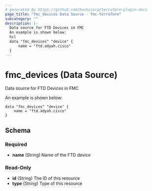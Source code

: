 ```yaml
---
# generated by https://github.com/hashicorp/terraform-plugin-docs
page_title: "fmc_devices Data Source - fmc-terraform"
subcategory: ""
description: |-
  Data source for FTD Devices in FMC
  An example is shown below:
  hcl
  data "fmc_devices" "device" {
      name = "ftd.adyah.cisco"
  }
---
```


# fmc_devices (Data Source)

Data source for FTD Devices in FMC

An example is shown below: 
```hcl
data "fmc_devices" "device" {
	name = "ftd.adyah.cisco"
}
```



<!-- schema generated by tfplugindocs -->
## Schema

### Required

- **name** (String) Name of the FTD device

### Read-Only

- **id** (String) The ID of this resource
- **type** (String) Type of this resource


